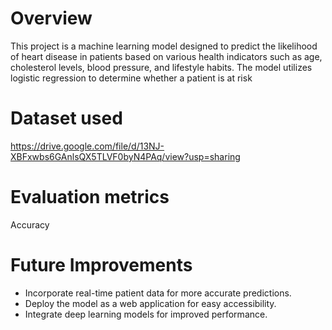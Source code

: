 # Overview
This project is a machine learning model designed to predict the likelihood of heart disease in patients based on various health indicators such as age, cholesterol levels, blood pressure, and lifestyle habits. The model utilizes logistic regression to determine whether a patient is at risk

# Dataset used
https://drive.google.com/file/d/13NJ-XBFxwbs6GAnlsQX5TLVF0byN4PAq/view?usp=sharing

# Evaluation metrics
Accuracy

# Future Improvements
- Incorporate real-time patient data for more accurate predictions.
- Deploy the model as a web application for easy accessibility.
- Integrate deep learning models for improved performance.
